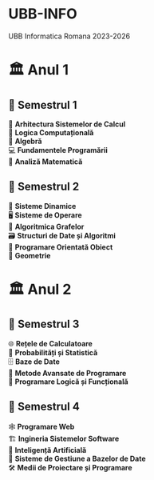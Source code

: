 # **UBB-INFO**
UBB Informatica Romana 2023-2026

# 🏛️ **Anul 1**

## 📅 **Semestrul 1**
🔧 **Arhitectura Sistemelor de Calcul**  
🧠 **Logica Computațională**  
🔣 **Algebră**  
💻 **Fundamentele Programării**  
📐 **Analiză Matematică**

## 📅 **Semestrul 2**
🔄 **Sisteme Dinamice**  
🖥️ **Sisteme de Operare**  
🔗 **Algoritmica Grafelor**  
🗃️ **Structuri de Date și Algoritmi**  
🧩 **Programare Orientată Obiect**  
📏 **Geometrie**

# 🏛️ **Anul 2**

## 📅 **Semestrul 3**
🌐 **Rețele de Calculatoare**  
🎲 **Probabilități și Statistică**  
🗄️ **Baze de Date**  
🚀 **Metode Avansate de Programare**  
🔮 **Programare Logică și Funcțională**

## 📅 **Semestrul 4**
🕸️ **Programare Web**  
🏗️ **Ingineria Sistemelor Software**  
🤖 **Inteligență Artificială**  
💾 **Sisteme de Gestiune a Bazelor de Date**  
🛠️ **Medii de Proiectare și Programare**
